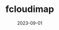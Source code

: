 ---
title: "fcloudimap"
date: 2023-09-01
draft: false
repository: github.com/funccloud/fcloudimap
godoc: pkg.go.dev/go.funccloud.dev/fcloudimap
tags: [package]
---